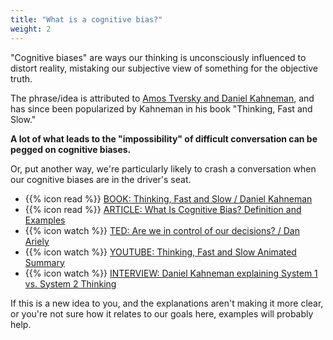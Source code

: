 ```yaml
---
title: "What is a cognitive bias?"
weight: 2
---
```


"Cognitive biases" are ways our thinking is unconsciously influenced to distort reality, mistaking our subjective view of something for the objective truth.

The phrase/idea is attributed to [Amos Tversky and Daniel Kahneman](https://science.sciencemag.org/content/185/4157/1124), and has since been popularized by Kahneman in his book "Thinking, Fast and Slow."

**A lot of what leads to the "impossibility" of difficult conversation can be pegged on cognitive biases.**

Or, put another way, we're particularly likely to crash a conversation when our cognitive biases are in the driver's seat.

- {{% icon read %}} [BOOK: Thinking, Fast and Slow / Daniel Kahneman](https://www.goodreads.com/book/show/11468377-thinking-fast-and-slow)
- {{% icon read %}} [ARTICLE: What Is Cognitive Bias? Definition and Examples](https://www.thoughtco.com/cognitive-bias-definition-examples-4177684)
- {{% icon watch %}} [TED: Are we in control of our decisions? / Dan Ariely](https://www.youtube.com/watch?v=9X68dm92HVI)
- {{% icon watch %}} [YOUTUBE: Thinking, Fast and Slow Animated Summary](https://www.youtube.com/watch?v=uqXVAo7dVRU&t=56s)
- {{% icon watch %}} [INTERVIEW: Daniel Kahneman explaining System 1 vs. System 2 Thinking](https://www.youtube.com/watch?v=RHmXPyX7czU)

If this is a new idea to you, and the explanations aren't making it more clear, or you're not sure how it relates to our goals here, examples will probably help.

